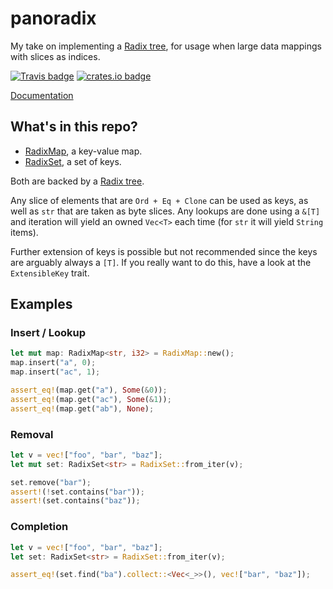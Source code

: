 panoradix
=========

My take on implementing a [Radix tree][], for usage when large data mappings
with slices as indices.

[![Travis badge](https://travis-ci.org/jmcomets/panoradix.svg?branch=master)](https://travis-ci.org/jmcomets/panoradix)
[![crates.io badge](https://img.shields.io/crates/v/panoradix.svg)](https://crates.io/crates/panoradix)

[Documentation][]

## What's in this repo?

- [RadixMap][], a key-value map.
- [RadixSet][], a set of keys.

Both are backed by a [Radix tree][].

Any slice of elements that are `Ord + Eq + Clone` can be used as keys, as well
as `str` that are taken as byte slices. Any lookups are done using a `&[T]` and
iteration will yield an owned `Vec<T>` each time (for `str` it will yield
`String` items).

Further extension of keys is possible but not recommended since the keys are
arguably always a `[T]`. If you really want to do this, have a look at the
`ExtensibleKey` trait.

## Examples

### Insert / Lookup

```rust
let mut map: RadixMap<str, i32> = RadixMap::new();
map.insert("a", 0);
map.insert("ac", 1);

assert_eq!(map.get("a"), Some(&0));
assert_eq!(map.get("ac"), Some(&1));
assert_eq!(map.get("ab"), None);
```

### Removal

```rust
let v = vec!["foo", "bar", "baz"];
let mut set: RadixSet<str> = RadixSet::from_iter(v);

set.remove("bar");
assert!(!set.contains("bar"));
assert!(set.contains("baz"));
```

### Completion

```rust
let v = vec!["foo", "bar", "baz"];
let set: RadixSet<str> = RadixSet::from_iter(v);

assert_eq!(set.find("ba").collect::<Vec<_>>(), vec!["bar", "baz"]);
```

[Radix tree]: https://en.wikipedia.org/wiki/Radix_tree

[Documentation]: https://docs.rs/panoradix

[RadixMap]: https://github.com/jmcomets/panoradix/blob/master/src/map.rs
[RadixSet]: https://github.com/jmcomets/panoradix/blob/master/src/set.rs

